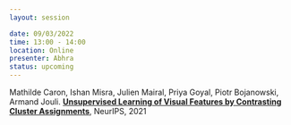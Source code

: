 ```yaml
---
layout: session

date: 09/03/2022
time: 13:00 - 14:00
location: Online
presenter: Abhra
status: upcoming
---
```

Mathilde Caron, Ishan Misra, Julien Mairal, Priya Goyal, Piotr Bojanowski, Armand Jouli.
**[Unsupervised Learning of Visual Features by Contrasting Cluster Assignments](
papers/0098-unsupervised-learning-of-visual-featuers-by-contrasting-cluster-assignments)**,
NeurIPS,
2021
